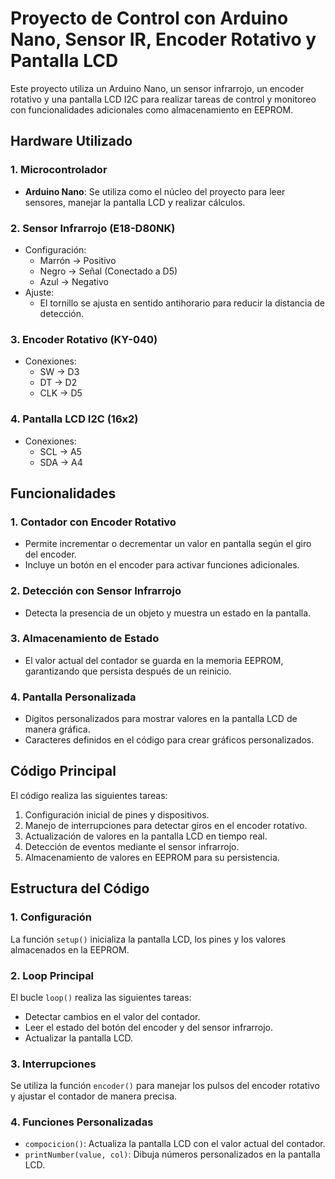 # Proyecto de Control con Arduino Nano, Sensor IR, Encoder Rotativo y Pantalla LCD

Este proyecto utiliza un Arduino Nano, un sensor infrarrojo, un encoder rotativo y una pantalla LCD I2C para realizar tareas de control y monitoreo con funcionalidades adicionales como almacenamiento en EEPROM.

## Hardware Utilizado

### 1. **Microcontrolador**
- **Arduino Nano**: Se utiliza como el núcleo del proyecto para leer sensores, manejar la pantalla LCD y realizar cálculos.

### 2. **Sensor Infrarrojo (E18-D80NK)**
- Configuración:
  - Marrón → Positivo
  - Negro → Señal (Conectado a D5)
  - Azul → Negativo
- Ajuste:
  - El tornillo se ajusta en sentido antihorario para reducir la distancia de detección.

### 3. **Encoder Rotativo (KY-040)**
- Conexiones:
  - SW → D3
  - DT → D2
  - CLK → D5

### 4. **Pantalla LCD I2C (16x2)**
- Conexiones:
  - SCL → A5
  - SDA → A4

## Funcionalidades

### 1. **Contador con Encoder Rotativo**
- Permite incrementar o decrementar un valor en pantalla según el giro del encoder.
- Incluye un botón en el encoder para activar funciones adicionales.

### 2. **Detección con Sensor Infrarrojo**
- Detecta la presencia de un objeto y muestra un estado en la pantalla.

### 3. **Almacenamiento de Estado**
- El valor actual del contador se guarda en la memoria EEPROM, garantizando que persista después de un reinicio.

### 4. **Pantalla Personalizada**
- Dígitos personalizados para mostrar valores en la pantalla LCD de manera gráfica.
- Caracteres definidos en el código para crear gráficos personalizados.

## Código Principal

El código realiza las siguientes tareas:
1. Configuración inicial de pines y dispositivos.
2. Manejo de interrupciones para detectar giros en el encoder rotativo.
3. Actualización de valores en la pantalla LCD en tiempo real.
4. Detección de eventos mediante el sensor infrarrojo.
5. Almacenamiento de valores en EEPROM para su persistencia.

## Estructura del Código

### 1. **Configuración**
La función `setup()` inicializa la pantalla LCD, los pines y los valores almacenados en la EEPROM.

### 2. **Loop Principal**
El bucle `loop()` realiza las siguientes tareas:
- Detectar cambios en el valor del contador.
- Leer el estado del botón del encoder y del sensor infrarrojo.
- Actualizar la pantalla LCD.

### 3. **Interrupciones**
Se utiliza la función `encoder()` para manejar los pulsos del encoder rotativo y ajustar el contador de manera precisa.

### 4. **Funciones Personalizadas**
- `compocicion()`: Actualiza la pantalla LCD con el valor actual del contador.
- `printNumber(value, col)`: Dibuja números personalizados en la pantalla LCD.

